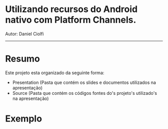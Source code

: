 # Utilizando recursos do Android nativo com Platform Channels.

Autor: Daniel Ciolfi


---

# Resumo

Este projeto esta organizado da seguinte forma:

- Presentation (Pasta que contém os slides e documentos utilizados na apresentação)
- Source (Pasta que contém os códigos fontes do's projeto's utilizado's na apresentação)


# Exemplo
